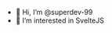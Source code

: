 - 👋 Hi, I’m @superdev-99
- 👀 I’m interested in SvelteJS

<!---
superdev-99/superdev-99 is a ✨ special ✨ repository because its `README.md` (this file) appears on your GitHub profile.
You can click the Preview link to take a look at your changes.
--->
